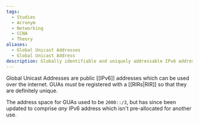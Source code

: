 ```yaml
---
tags:
  - Studies
  - Acronym
  - Networking
  - CCNA
  - Theory
aliases:
  - Global Unicast Addresses
  - Global Unicast Address
description: Globally identifiable and uniquely addressable IPv6 addresses.
---
```

Global Unicast Addresses are public [[IPv6]] addresses which can be used over the internet. GUAs *must* be registered with a [[RIRs|RIR]] so that they are definitely unique.

The address space for GUAs used to be `2000::/3`, but has since been updated to comprise *any* IPv6 address which isn't pre-allocated for another use.